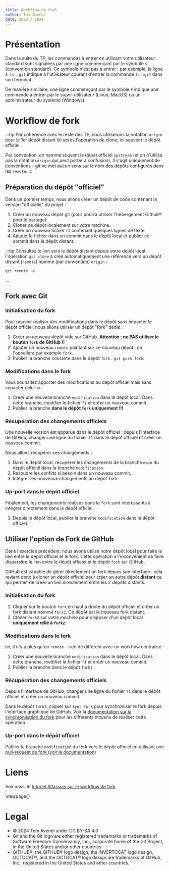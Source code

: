 ```yaml
---
title: Workflow de Fork
author: Tom Avenel
date: 2023 / 2024
---
```


# Présentation

Dans la suite du TP, les commandes à entrer en utilisant votre utilisateur standard sont signalées par une ligne commençant par le symbole `$` (convention standard). Ce symbole n'est pas à entrer : par exemple, la ligne `$ ls .git` indique à l'utilisateur courant d'entrer la commande `ls .git` dans son terminal.

De manière similaire, une ligne commençant par le symbole `#` indique une commande à entrer par le super-utilisateur (Linux, MacOS) ou un administrateur du système (Windows).

# Workflow de fork

:::tip
Par cohérence avec le reste des TP, nous utiliserons la notation `origin` pour le 1er dépôt distant lié après l'opération de clone, ici souvent le dépôt officiel.

Par convention, on nomme souvent le dépôt officiel `upstream` (et on n'utilise pas la notation `origin` qui peut porter à confusion). Il s'agit uniquement de conventions - git ne met aucun sens sur le nom des dépôts configurés dans les `remote`.
:::

## Préparation du dépôt "officiel"

Dans un premier temps, nous allons créer un dépôt de code contenant la version "officielle" du projet :

1. Créer un nouveau dépôt git (pour pourra utiliser l'hébergement Github® pour le partage).
1. Cloner ce dépôt localement sur votre machine.
1. Créer un nouveau fichier `f1` contenant quelques lignes de texte
1. Ajouter le fichier dans un commit dans le dépôt local et publier ce commit dans le dépôt distant.

:::tip
Consultez le lien vers le dépôt distant depuis votre dépôt local : l'opération `git clone` a créé automatiquement une référence vers un dépôt distant (`remote`) nommé (par convention) `origin` :

```
git remote -v
```
:::

## Fork avec Git

### Initialisation du fork

Pour pouvoir réaliser des modifications dans le dépôt sans impacter le dépôt officiel, nous allons utiliser un dépôt "fork" dédié :

1. Créer un nouveau dépôt vide sur GitHub. **Attention : ne PAS utiliser le bouton `fork` de GitHub !!**
1. Ajouter un nouveau `remote` pointant sur ce nouveau dépôt : on l'appellera par exemple `fork`.
1. Publier la branche courante dans le dépôt `fork` : `git push fork`.

### Modifications dans le fork

Vous souhaitez apporter des modifications au dépôt officiel mais sans impacter celui-ci :

1. Créer une nouvelle branche `modification` dans le dépôt local. Dans cette branche, modifier le fichier `f1` et créer un nouveau commit.
1. Publier la branche **dans le dépôt `fork` uniquement !!!**

### Récupération des changements officiels

Une nouvelle version est apparue dans le dépôt officiel : depuis l'interface de GitHub, changer une ligne du fichier `f1` dans le dépôt officiel et créer un nouveau commit.

Nous allons récupérer ces changements :

1. Dans le dépôt local, récupérer les changements de la branche `main` du dépôt officiel dans la branche `modification`.
1. Résoudre les conflits si besoin dans un nouveau commit.
1. Intégrer les nouveaux changements au dépôt `fork`.

### Up-port dans le dépôt officiel

Finalement, les changements réalisés dans le `fork` sont intéressants à intégrer directement dans le dépôt officiel.

1. Depuis le dépôt local, publier la branche `modification` dans le dépôt officiel.

## Utiliser l'option de Fork de GitHub

Dans l'exercice précédent, nous avons utilisé notre dépôt local pour faire le lien entre le dépôt officiel et le fork. Cette opération a l'inconvénient de faire disparaître le lien entre le dépôt officiel et le dépôt `fork` sur GitHub.

GitHub est capable de gérer directement un fork depuis son interface : cela revient donc à cloner un dépôt officiel pour créer un autre dépôt **distant** ce qui permet de créer un lien directement entre les 2 dépôts distants.

### Initialisation du fork

1. Cliquer sur le bouton `fork` en haut à droite du dépôt officiel et créer un fork distant nommé `fork2`. Ce dépôt est le nouveau fork distant.
1. Cloner `fork2` sur votre machine pour disposer d'un dépôt local **uniquement relié à `fork2`**.

### Modifications dans le fork

Ici, il n'y a plus qu'un `remote` - rien de différent avec un workflow centralisé :

1. Créer une nouvelle branche `modification` dans le dépôt local. Dans cette branche, modifier le fichier `f1` et créer un nouveau commit.
1. Publier la branche dans le dépôt `fork2`

### Récupération des changements officiels

Depuis l'interface de GitHub, changer une ligne du fichier `f1` dans le dépôt officiel et créer un nouveau commit.

Dans le dépôt `fork2`, cliquer sur `Sync fork` pour synchroniser le fork depuis l'interface graphique de GitHub. Voir la [documentation sur la synchronisation du fork](https://docs.github.com/en/pull-requests/collaborating-with-pull-requests/working-with-forks/syncing-a-fork?platform=linux) pour les différents moyens de réaliser cette opération.

### Up-port dans le dépôt officiel

Publier la branche `modification` du fork vers le dépôt officiel en utilisant une [pull-request de fork (voir la documentation)](https://docs.github.com/en/pull-requests/collaborating-with-pull-requests/proposing-changes-to-your-work-with-pull-requests/committing-changes-to-a-pull-request-branch-created-from-a-fork)

# Liens

Voir aussi le [tutoriel Atlassian sur le workflow de fork](https://www.atlassian.com/fr/git/tutorials/comparing-workflows/forking-workflow)

\newpage{}

# Legal

- © 2024 Tom Avenel under CC  BY-SA 4.0
- Git and the Git logo are either registered trademarks or trademarks of Software Freedom Conservancy, Inc., corporate home of the Git Project, in the United States and/or other countries
- GITHUB®, the GITHUB® logo design, the INVERTOCAT logo design, OCTOCAT®, and the OCTOCAT® logo design are trademarks of GitHub, Inc., registered in the United States and other countries.
